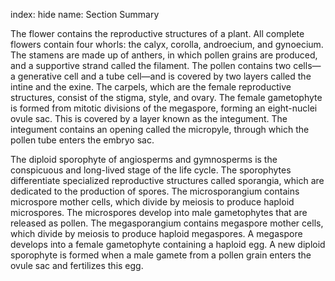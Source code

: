index: hide
name: Section Summary

The flower contains the reproductive structures of a plant. All complete flowers contain four whorls: the calyx, corolla, androecium, and gynoecium. The stamens are made up of anthers, in which pollen grains are produced, and a supportive strand called the filament. The pollen contains two cells— a generative cell and a tube cell—and is covered by two layers called the intine and the exine. The carpels, which are the female reproductive structures, consist of the stigma, style, and ovary. The female gametophyte is formed from mitotic divisions of the megaspore, forming an eight-nuclei ovule sac. This is covered by a layer known as the integument. The integument contains an opening called the micropyle, through which the pollen tube enters the embryo sac.

The diploid sporophyte of angiosperms and gymnosperms is the conspicuous and long-lived stage of the life cycle.  The sporophytes differentiate specialized reproductive structures called sporangia, which are dedicated to the production of spores.  The microsporangium contains microspore mother cells, which divide by meiosis to produce haploid microspores.  The microspores develop into male gametophytes that are released as pollen.  The megasporangium contains megaspore mother cells, which divide by meiosis to produce haploid megaspores.  A megaspore develops into a female gametophyte containing a haploid egg.  A new diploid sporophyte is formed when a male gamete from a pollen grain enters the ovule sac and fertilizes this egg.
